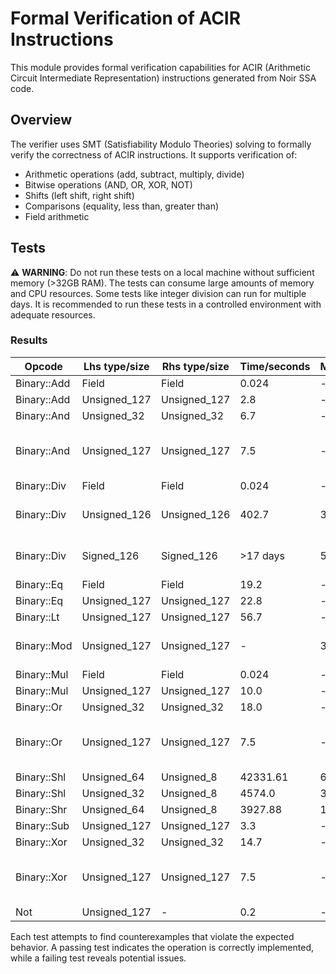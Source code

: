 # Formal Verification of ACIR Instructions

This module provides formal verification capabilities for ACIR (Arithmetic Circuit Intermediate Representation) instructions generated from Noir SSA code.

## Overview

The verifier uses SMT (Satisfiability Modulo Theories) solving to formally verify the correctness of ACIR instructions. It supports verification of:

- Arithmetic operations (add, subtract, multiply, divide)
- Bitwise operations (AND, OR, XOR, NOT)
- Shifts (left shift, right shift)
- Comparisons (equality, less than, greater than)
- Field arithmetic

## Tests

⚠️ **WARNING**: Do not run these tests on a local machine without sufficient memory (>32GB RAM). The tests can consume large amounts of memory and CPU resources. Some tests like integer division can run for multiple days. It is recommended to run these tests in a controlled environment with adequate resources.

### Results

| Opcode      | Lhs type/size | Rhs type/size | Time/seconds | Memory/GB | Success | SMT Term Type    | Reason                     |
| ----------- | ------------- | ------------- | ------------ | --------- | ------- | ---------------- | -------------------------- |
| Binary::Add | Field         | Field         | 0.024        | -         | &check; | TermType::FFTerm |                            |
| Binary::Add | Unsigned_127  | Unsigned_127  | 2.8          | -         | &check; | TermType::BVTerm |                            |
| Binary::And | Unsigned_32   | Unsigned_32   | 6.7          | -         | &check; | TermType::BVTerm |                            |
| Binary::And | Unsigned_127  | Unsigned_127  | 7.5          | -         | &cross; | TermType::BVTerm | Probably bug in smt solver |
| Binary::Div | Field         | Field         | 0.024        | -         | &check; | TermType::FFTerm |                            |
| Binary::Div | Unsigned_126  | Unsigned_126  | 402.7        | 3.5       | &cross; | TermType::BVTerm | Analysis in progress       |
| Binary::Div | Signed_126    | Signed_126    | >17 days     | 5.1       | &cross; | TermType::ITerm  | Test takes too long        |
| Binary::Eq  | Field         | Field         | 19.2         | -         | &check; | TermType::FFTerm |                            |
| Binary::Eq  | Unsigned_127  | Unsigned_127  | 22.8         | -         | &check; | TermType::BVTerm |                            |
| Binary::Lt  | Unsigned_127  | Unsigned_127  | 56.7         | -         | &check; | TermType::BVTerm |                            |
| Binary::Mod | Unsigned_127  | Unsigned_127  | -            | 3.2       | &cross; | TermType::BVTerm | Analysis in progress       |
| Binary::Mul | Field         | Field         | 0.024        | -         | &check; | TermType::FFTerm |                            |
| Binary::Mul | Unsigned_127  | Unsigned_127  | 10.0         | -         | &check; | TermType::BVTerm |                            |
| Binary::Or  | Unsigned_32   | Unsigned_32   | 18.0         | -         | &check; | TermType::BVTerm |                            |
| Binary::Or  | Unsigned_127  | Unsigned_127  | 7.5          | -         | &cross; | TermType::BVTerm | Probably bug in smt solver |
| Binary::Shl | Unsigned_64   | Unsigned_8    | 42331.61     | 63.2      | &check; | TermType::BVTerm |                            |
| Binary::Shl | Unsigned_32   | Unsigned_8    | 4574.0       | 30        | &check; | TermType::BVTerm |                            |
| Binary::Shr | Unsigned_64   | Unsigned_8    | 3927.88      | 10        | &check; | TermType::BVTerm |                            |
| Binary::Sub | Unsigned_127  | Unsigned_127  | 3.3          | -         | &check; | TermType::BVTerm |                            |
| Binary::Xor | Unsigned_32   | Unsigned_32   | 14.7         | -         | &check; | TermType::BVTerm |                            |
| Binary::Xor | Unsigned_127  | Unsigned_127  | 7.5          | -         | &cross; | TermType::BVTerm | Probably bug in smt solver |
| Not         | Unsigned_127  | -             | 0.2          | -         | &check; | TermType::BVTerm |                            |


Each test attempts to find counterexamples that violate the expected behavior. A passing test indicates the operation is correctly implemented, while a failing test reveals potential issues.